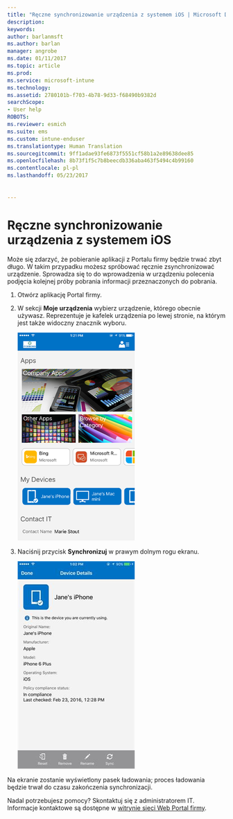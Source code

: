 ```yaml
---
title: "Ręczne synchronizowanie urządzenia z systemem iOS | Microsoft Docs"
description: 
keywords: 
author: barlanmsft
ms.author: barlan
manager: angrobe
ms.date: 01/11/2017
ms.topic: article
ms.prod: 
ms.service: microsoft-intune
ms.technology: 
ms.assetid: 2780101b-f703-4b78-9d33-f68490b9382d
searchScope:
- User help
ROBOTS: 
ms.reviewer: esmich
ms.suite: ems
ms.custom: intune-enduser
ms.translationtype: Human Translation
ms.sourcegitcommit: 9ff1adae93fe6873f5551cf58b1a2e89638dee85
ms.openlocfilehash: 8b73f1f5c7b8beecdb336aba463f5494c4b99160
ms.contentlocale: pl-pl
ms.lasthandoff: 05/23/2017


---
```



# <a name="sync-your-ios-device-manually"></a>Ręczne synchronizowanie urządzenia z systemem iOS

Może się zdarzyć, że pobieranie aplikacji z Portalu firmy będzie trwać zbyt długo. W takim przypadku możesz spróbować ręcznie zsynchronizować urządzenie. Sprowadza się to do wprowadzenia w urządzeniu polecenia podjęcia kolejnej próby pobrania informacji przeznaczonych do pobrania.

1. Otwórz aplikację Portal firmy.

2. W sekcji **Moje urządzenia** wybierz urządzenie, którego obecnie używasz. Reprezentuje je kafelek urządzenia po lewej stronie, na którym jest także widoczny znacznik wyboru.

    ![Ekran urządzenia z sekcją Moje urządzenia](./media/ios-sync-1-comp-portal-apps.png)

3. Naciśnij przycisk **Synchronizuj** w prawym dolnym rogu ekranu.

    ![Szczegóły urządzenia z przyciskiem Synchronizuj](./media/ios-sync-2-sync-button.png)

Na ekranie zostanie wyświetlony pasek ładowania; proces ładowania będzie trwał do czasu zakończenia synchronizacji.

Nadal potrzebujesz pomocy? Skontaktuj się z administratorem IT. Informacje kontaktowe są dostępne w [witrynie sieci Web Portal firmy](http://portal.manage.microsoft.com).

